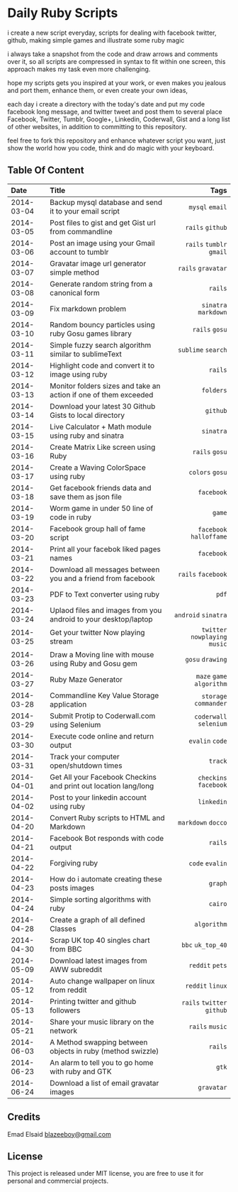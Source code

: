 # Daily Ruby Scripts

i create a new script everyday, scripts for dealing with facebook
twitter, github, making simple games and illustrate some ruby magic

i always take a snapshot from the code and draw arrows and comments
over it, so all scripts are compressed in syntax to fit within one
screen, this approach makes my task even more challenging.

hope my scripts gets you inspired at your work, or even makes you
jealous and port them, enhance them, or even create your own ideas,

each day i create a directory with the today's date and put my code
facebook long message, and twitter tweet and post them to several 
place Facebook, Twitter, Tumblr, Google+, Linkedin, Coderwall, Gist
and a long list of other websites, in addition to committing to this
repository.

feel free to fork this repository and enhance whatever script you
want, just show the world how you code, think and do magic with
your keyboard.

## Table Of Content

| Date     | Title                                                           | Tags                         |
|:-------- |:--------------------------------------------------------------- | ----------------------------:|
|2014-03-04|Backup mysql database and send it to your email script           |`mysql` `email`               |
|2014-03-05|Post files to gist and get Gist url from commandline             |`rails` `github`              |
|2014-03-06|Post an image using your Gmail account to tumblr                 |`rails` `tumblr` `gmail`      |
|2014-03-07|Gravatar image url generator simple method                       |`rails` `gravatar`            |
|2014-03-08|Generate random string from a canonical form                     |`rails`                       |
|2014-03-09|Fix markdown problem                                             |`sinatra` `markdown`          |
|2014-03-10|Random bouncy particles using ruby Gosu games library            |`rails` `gosu`                |
|2014-03-11|Simple fuzzy search algorithm similar to sublimeText             |`sublime` `search`            |
|2014-03-12|Highlight code and convert it to image using ruby                |`rails`                       |
|2014-03-13|Monitor folders sizes and take an action if one of them exceeded |`folders`                     |
|2014-03-14|Download your latest 30 Github Gists to local directory          |`github`                      |
|2014-03-15|Live Calculator + Math module using ruby and sinatra             |`sinatra`                     |
|2014-03-16|Create Matrix Like screen using Ruby                             |`rails` `gosu`                |
|2014-03-17|Create a Waving ColorSpace using ruby                            |`colors` `gosu`               |
|2014-03-18|Get facebook friends data and save them as json file             |`facebook`                    |
|2014-03-19|Worm game in under 50 line of code in ruby                       |`game`                        |
|2014-03-20|Facebook group hall of fame script                               |`facebook` `halloffame`       |
|2014-03-21|Print all your facebok liked pages names                         |`facebook`                    |
|2014-03-22|Download all messages between you and a friend from facebook     |`rails` `facebook`            |
|2014-03-23|PDF to Text converter using ruby                                 |`pdf`                         |
|2014-03-24|Uplaod files and images from you android to your desktop/laptop  |`android` `sinatra`           |
|2014-03-25|Get your twitter Now playing stream                              |`twitter` `nowplaying` `music`|
|2014-03-26|Draw a Moving line with mouse using Ruby and Gosu gem            |`gosu` `drawing`              |
|2014-03-27|Ruby Maze Generator                                              |`maze` `game` `algorithm`     |
|2014-03-28|Commandline Key Value Storage application                        |`storage` `commander`         |
|2014-03-29|Submit Protip to Coderwall.com using Selenium                    |`coderwall` `selenium`        |
|2014-03-30|Execute code online and return output                            |`evalin` `code`               |
|2014-03-31|Track your computer open/shutdown times                          |`track`                       |
|2014-04-01|Get All your Facebook Checkins and print out location lang/long  |`checkins` `facebook`         |
|2014-04-02|Post to your linkedin account using ruby                         |`linkedin`                    |
|2014-04-20|Convert Ruby scripts to HTML and Markdown                        |`markdown` `docco`            |
|2014-04-21|Facebook Bot responds with code output                           |`rails`                       |
|2014-04-22|Forgiving ruby                                                   |`code` `evalin`               |
|2014-04-23|How do i automate creating these posts images                    |`graph`                       |
|2014-04-24|Simple sorting algorithms with ruby                              |`cairo`                       |
|2014-04-28|Create a graph of all defined Classes                            |`algorithm`                   |
|2014-04-30|Scrap UK top 40 singles chart from BBC                           |`bbc` `uk_top_40`             |
|2014-05-09|Download latest images from AWW subreddit                        |`reddit` `pets`               |
|2014-05-12|Auto change wallpaper on linux from reddit                       |`reddit` `linux`              |
|2014-05-13|Printing twitter and github followers                            |`rails` `twitter` `github`    |
|2014-05-21|Share your music library on the network                          |`rails` `music`               |
|2014-06-03|A Method swapping between objects in ruby (method swizzle)       |`rails`                       |
|2014-06-23|An alarm to tell you to go home with ruby and GTK                |`gtk`                         |
|2014-06-24|Download a list of email gravatar images                         |`gravatar`                    |

## Credits
Emad Elsaid <blazeeboy@gmail.com>

## License
This project is released under MIT license, you are free to use it for personal and commercial projects.